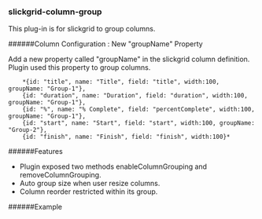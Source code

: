 ### slickgrid-column-group

This plug-in is for slickgrid to group columns.

######Column Configuration : New "groupName" Property

Add a new property called "groupName" in the slickgrid column definition. Plugin used this property to group columns.

        *{id: "title", name: "Title", field: "title", width:100, groupName: "Group-1"},
        {id: "duration", name: "Duration", field: "duration", width:100, groupName: "Group-1"},
        {id: "%", name: "% Complete", field: "percentComplete", width:100, groupName: "Group-1"},
        {id: "start", name: "Start", field: "start", width:100, groupName: "Group-2"},
        {id: "finish", name: "Finish", field: "finish", width:100}*


######Features

* Plugin exposed two methods enableColumnGrouping and removeColumnGrouping.
* Auto group size when user resize columns.
* Column reorder restricted within its group.


######Example
